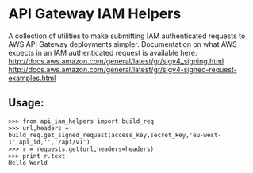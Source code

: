 # API Gateway IAM Helpers

A collection of utilities to make submitting IAM authenticated requests to AWS API Gateway deployments simpler. Documentation on what AWS expects in an IAM authenticated request is available here:
http://docs.aws.amazon.com/general/latest/gr/sigv4_signing.html
http://docs.aws.amazon.com/general/latest/gr/sigv4-signed-request-examples.html

## Usage:

```
>>> from api_iam_helpers import build_req
>>> url,headers = build_req.get_signed_request(access_key,secret_key,'eu-west-1',api_id,'','/api/v1')
>>> r = requests.get(url,headers=headers)
>>> print r.text
Hello World
```
